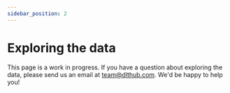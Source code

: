 ```yaml
---
sidebar_position: 2
---
```


# Exploring the data

This page is a work in progress. If you have a question about exploring the data,
please send us an email at team@dlthub.com. We'd be happy to help you!